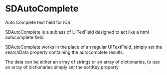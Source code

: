 SDAutoComplete
==============

Auto Complete text field for iOS

SDAutoComplete is a sublass of UITexField designed to act like a html autocomplete field

SDAutoComplete works in the place of an regular UITextField, simply set the searchData property containing the autocomplete results.

The data can be either an array of strings or an array of dictionaries, to use an array of dictionaries simply set the sortKey property
